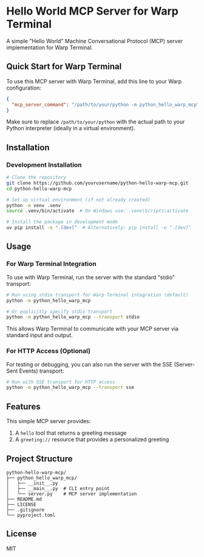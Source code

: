 # Hello World MCP Server for Warp Terminal

A simple "Hello World" Machine Conversational Protocol (MCP) server implementation for Warp Terminal.

## Quick Start for Warp Terminal

To use this MCP server with Warp Terminal, add this line to your Warp configuration:

```json
{
  "mcp_server_command": "/path/to/your/python -m python_hello_warp_mcp"
}
```

Make sure to replace `/path/to/your/python` with the actual path to your Python interpreter (ideally in a virtual environment).

## Installation

### Development Installation

```bash
# Clone the repository
git clone https://github.com/yourusername/python-hello-warp-mcp.git
cd python-hello-warp-mcp

# Set up virtual environment (if not already created)
python -m venv .venv
source .venv/bin/activate  # On Windows use: .venv\Scripts\activate

# Install the package in development mode
uv pip install -e ".[dev]"  # Alternatively: pip install -e ".[dev]"
```

## Usage

### For Warp Terminal Integration

To use with Warp Terminal, run the server with the standard "stdio" transport:

```bash
# Run using stdio transport for Warp Terminal integration (default)
python -m python_hello_warp_mcp

# Or explicitly specify stdio transport
python -m python_hello_warp_mcp --transport stdio
```

This allows Warp Terminal to communicate with your MCP server via standard input and output.

### For HTTP Access (Optional)

For testing or debugging, you can also run the server with the SSE (Server-Sent Events) transport:

```bash
# Run with SSE transport for HTTP access
python -m python_hello_warp_mcp --transport sse
```

## Features

This simple MCP server provides:

1. A `hello` tool that returns a greeting message
2. A `greeting://` resource that provides a personalized greeting

## Project Structure

```
python-hello-warp-mcp/
├── python_hello_warp_mcp/
│   ├── __init__.py
│   ├── __main__.py  # CLI entry point
│   └── server.py    # MCP server implementation
├── README.md
├── LICENSE
├── .gitignore
└── pyproject.toml
```

## License

MIT
